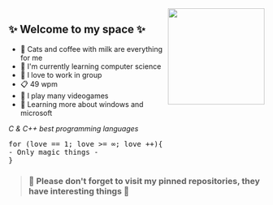  <img src="https://github.com/Art3mis7082/Art3mis7082/blob/main/wow-interesting.gif" width="190px" align="right">
 
 ## ✨ Welcome to my space ✨ ## 

- :sparkler: Cats and coffee with milk are everything for me
- :memo: I'm currently learning computer science
- :flags: I love to work in group
- :clipboard: 49 wpm
- :space_invader: I play many videogames
- :book: Learning more about windows and microsoft 

_C & C++ best programming languages_

<pre>
for (love == 1; love >= ∞; love ++){  
- Only magic things - 
}
</pre>


> ### :star2: Please don't forget to visit my pinned repositories, they have interesting things :star2: ###
